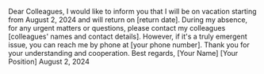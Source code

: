 Dear Colleagues,
I would like to inform you that I will be on vacation starting from August 2, 2024 and will return on [return date].
During my absence, for any urgent matters or questions, please contact my colleagues [colleagues' names and contact details]. However, if it's a truly emergent issue, you can reach me by phone at [your phone number].
Thank you for your understanding and cooperation.
Best regards,
[Your Name]
[Your Position]
August 2, 2024
